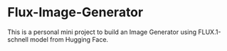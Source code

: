 # Flux-Image-Generator
This is a personal mini project to build an Image Generator using FLUX.1-schnell model from Hugging Face.

